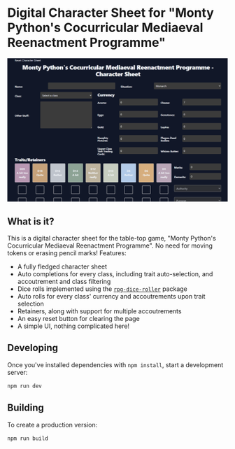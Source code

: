 # Digital Character Sheet for "Monty Python's Cocurricular Mediaeval Reenactment Programme"
<img src="https://github.com/MaxJW/MontyPythonDigitalSheet/blob/main/screenshot.png?raw=true">

## What is it?
This is a digital character sheet for the table-top game, "Monty Python's Cocurricular Mediaeval Reenactment Programme". No need for moving tokens or erasing pencil marks!
Features:
* A fully fledged character sheet
* Auto completions for every class, including trait auto-selection, and accoutrement and class filtering
* Dice rolls implemented using the [`rpg-dice-roller`](https://github.com/dice-roller/rpg-dice-roller) package
* Auto rolls for every class' currency and accoutrements upon trait selection
* Retainers, along with support for multiple accoutrements
* An easy reset button for clearing the page
* A simple UI, nothing complicated here!

## Developing
Once you've installed dependencies with `npm install`, start a development server:

```bash
npm run dev
```

## Building
To create a production version:

```bash
npm run build
```

